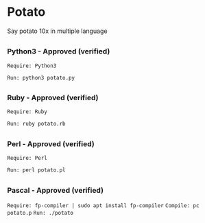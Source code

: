 # Potato
Say potato 10x in multiple language

##

### Python3 - Approved (verified)
`Require: Python3`

`Run: python3 potato.py`

##

### Ruby - Approved (verified)
`Require: Ruby`

`Run: ruby potato.rb`

##

### Perl - Approved (verified)
`Require: Perl`

`Run: perl potato.pl`

##

### Pascal - Approved (verified)
`Require: fp-compiler | sudo apt install fp-compiler`
`Compile: pc potato.p`
`Run: ./potato`
